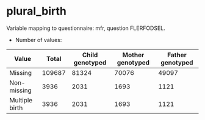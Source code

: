 # plural_birth
Variable mapping to questionnaire: mfr, question FLERFODSEL.
- Number of values:

| Value | Total | Child genotyped | Mother genotyped | Father genotyped |
| ----- | ----- | --------------- | ---------------- | ---------------- |
| Missing | 109687 | 81324 | 70076 | 49097 |
| Non-missing | 3936 | 2031 | 1693 | 1121 |
| Multiple birth | 3936 | 2031 | 1693 |1121 |



